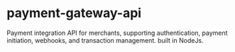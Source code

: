 # payment-gateway-api
Payment integration API for merchants, supporting authentication, payment initiation, webhooks, and transaction management. built in NodeJs.

